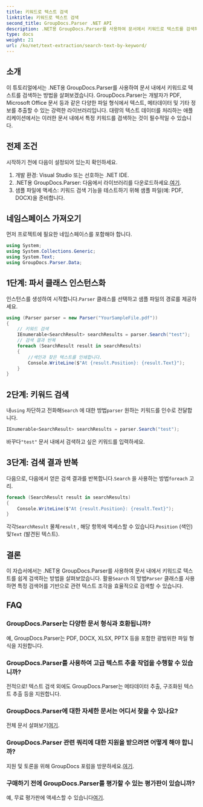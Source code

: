 ```yaml
---
title: 키워드로 텍스트 검색
linktitle: 키워드로 텍스트 검색
second_title: GroupDocs.Parser .NET API
description: .NET용 GroupDocs.Parser를 사용하여 문서에서 키워드로 텍스트를 검색하는 방법을 알아보세요. 관련 콘텐츠를 쉽고 효율적으로 추출하세요.
type: docs
weight: 21
url: /ko/net/text-extraction/search-text-by-keyword/
---
```

## 소개
이 튜토리얼에서는 .NET용 GroupDocs.Parser를 사용하여 문서 내에서 키워드로 텍스트를 검색하는 방법을 살펴보겠습니다. GroupDocs.Parser는 개발자가 PDF, Microsoft Office 문서 등과 같은 다양한 파일 형식에서 텍스트, 메타데이터 및 기타 정보를 추출할 수 있는 강력한 라이브러리입니다. 대량의 텍스트 데이터를 처리하는 애플리케이션에서는 이러한 문서 내에서 특정 키워드를 검색하는 것이 필수적일 수 있습니다.
## 전제 조건
시작하기 전에 다음이 설정되어 있는지 확인하세요.
1. 개발 환경: Visual Studio 또는 선호하는 .NET IDE.
2.  .NET용 GroupDocs.Parser: 다음에서 라이브러리를 다운로드하세요.[여기](https://releases.groupdocs.com/parser/net/).
3. 샘플 파일에 액세스: 키워드 검색 기능을 테스트하기 위해 샘플 파일(예: PDF, DOCX)을 준비합니다.

## 네임스페이스 가져오기
먼저 프로젝트에 필요한 네임스페이스를 포함해야 합니다.
```csharp
using System;
using System.Collections.Generic;
using System.Text;
using GroupDocs.Parser.Data;
```
## 1단계: 파서 클래스 인스턴스화
 인스턴스를 생성하여 시작합니다.`Parser` 클래스를 선택하고 샘플 파일의 경로를 제공하세요.
```csharp
using (Parser parser = new Parser("YourSampleFile.pdf"))
{
    // 키워드 검색
    IEnumerable<SearchResult> searchResults = parser.Search("test");
    // 검색 결과 반복
    foreach (SearchResult result in searchResults)
    {
        //색인과 찾은 텍스트를 인쇄합니다.
        Console.WriteLine($"At {result.Position}: {result.Text}");
    }
}
```
## 2단계: 키워드 검색
 내`using` 차단하고 전화해`Search` 에 대한 방법`parser` 원하는 키워드를 인수로 전달합니다.
```csharp
IEnumerable<SearchResult> searchResults = parser.Search("test");
```
 바꾸다`"test"` 문서 내에서 검색하고 싶은 키워드를 입력하세요.
## 3단계: 검색 결과 반복
 다음으로, 다음에서 얻은 검색 결과를 반복합니다.`Search` 을 사용하는 방법`foreach` 고리.
```csharp
foreach (SearchResult result in searchResults)
{
    Console.WriteLine($"At {result.Position}: {result.Text}");
}
```
 각각`SearchResult` 물체`result` , 해당 항목에 액세스할 수 있습니다.`Position` (색인) 및`Text` (발견된 텍스트).

## 결론
 이 자습서에서는 .NET용 GroupDocs.Parser를 사용하여 문서 내에서 키워드로 텍스트를 쉽게 검색하는 방법을 살펴보았습니다. 활용`Search` 의 방법`Parser` 클래스를 사용하면 특정 검색어를 기반으로 관련 텍스트 조각을 효율적으로 검색할 수 있습니다.

## FAQ
### GroupDocs.Parser는 다양한 문서 형식과 호환됩니까?
예, GroupDocs.Parser는 PDF, DOCX, XLSX, PPTX 등을 포함한 광범위한 파일 형식을 지원합니다.
### GroupDocs.Parser를 사용하여 고급 텍스트 추출 작업을 수행할 수 있습니까?
전적으로! 텍스트 검색 외에도 GroupDocs.Parser는 메타데이터 추출, 구조화된 텍스트 추출 등을 지원합니다.
### GroupDocs.Parser에 대한 자세한 문서는 어디서 찾을 수 있나요?
전체 문서 살펴보기[여기](https://reference.groupdocs.com/parser/net/).
### GroupDocs.Parser 관련 쿼리에 대한 지원을 받으려면 어떻게 해야 합니까?
 지원 및 토론을 위해 GroupDocs 포럼을 방문하세요.[여기](https://forum.groupdocs.com/c/parser/17).
### 구매하기 전에 GroupDocs.Parser를 평가할 수 있는 평가판이 있습니까?
 예, 무료 평가판에 액세스할 수 있습니다[여기](https://releases.groupdocs.com/).